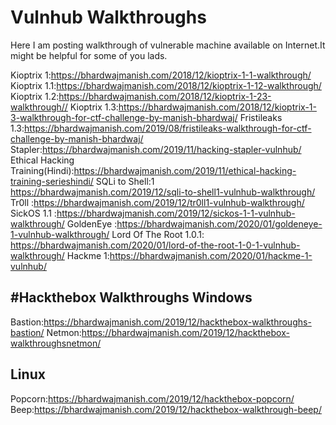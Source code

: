 # Vulnhub Walkthroughs
Here I am posting walkthrough of vulnerable machine available on Internet.It might be helpful for some of you lads.


Kioptrix 1:https://bhardwajmanish.com/2018/12/kioptrix-1-1-walkthrough/
Kioptrix 1.1:https://bhardwajmanish.com/2018/12/kioptrix-1-12-walkthrough/
Kioptrix 1.2:https://bhardwajmanish.com/2018/12/kioptrix-1-23-walkthrough//
Kioptrix 1.3:https://bhardwajmanish.com/2018/12/kioptrix-1-3-walkthrough-for-ctf-challenge-by-manish-bhardwaj/
Fristileaks 1.3:https://bhardwajmanish.com/2019/08/fristileaks-walkthrough-for-ctf-challenge-by-manish-bhardwaj/
Stapler:https://bhardwajmanish.com/2019/11/hacking-stapler-vulnhub/
Ethical Hacking Training(Hindi):https://bhardwajmanish.com/2019/11/ethical-hacking-training-serieshindi/
SQLi to Shell:1 https://bhardwajmanish.com/2019/12/sqli-to-shell1-vulnhub-walkthrough/
Tr0ll :https://bhardwajmanish.com/2019/12/tr0ll1-vulnhub-walkthrough/
SickOS 1.1 :https://bhardwajmanish.com/2019/12/sickos-1-1-vulnhub-walkthrough/
GoldenEye :https://bhardwajmanish.com/2020/01/goldeneye-1-vulnhub-walkthrough/
Lord Of The Root 1.0.1: https://bhardwajmanish.com/2020/01/lord-of-the-root-1-0-1-vulnhub-walkthrough/
Hackme 1:https://bhardwajmanish.com/2020/01/hackme-1-vulnhub/


#Hackthebox Walkthroughs
Windows
-----------
Bastion:https://bhardwajmanish.com/2019/12/hackthebox-walkthroughs-bastion/
Netmon:https://bhardwajmanish.com/2019/12/hackthebox-walkthroughsnetmon/

Linux
-------------
Popcorn:https://bhardwajmanish.com/2019/12/hackthebox-popcorn/
Beep:https://bhardwajmanish.com/2019/12/hackthebox-walkthrough-beep/

